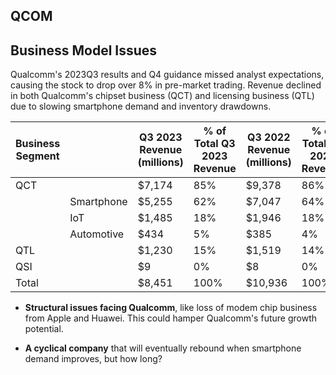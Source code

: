 ## QCOM

## Business Model Issues

Qualcomm's 2023Q3 results and Q4 guidance missed analyst expectations,
causing the stock to drop over 8% in pre-market trading. Revenue
declined in both Qualcomm's chipset business (QCT) and licensing
business (QTL) due to slowing smartphone demand and inventory
drawdowns.

| Business Segment | | Q3 2023 Revenue (millions) | % of Total Q3 2023 Revenue | Q3 2022 Revenue (millions) | % of Total Q3 2022 Revenue | Growth Rate |
|-|-|-|-|-|-|-|
| QCT | | $7,174 | 85% | $9,378 | 86% | -23% |
| | Smartphone | $5,255 | 62% | $7,047 | 64% | -25% |   
| | IoT | $1,485 | 18% | $1,946 | 18% | -24% |
| | Automotive | $434 | 5% | $385 | 4% | 13% |
| QTL | |$1,230 | 15% | $1,519 | 14% | -19% |
| QSI | |$9 | 0% | $8 | 0% | 13% |  
| Total | | $8,451 | 100% | $10,936 | 100% | -23% |



- **Structural issues facing Qualcomm**, like loss of modem chip
    business from Apple and Huawei. This could hamper Qualcomm's
    future growth potential.

- **A cyclical company** that will eventually rebound when smartphone
    demand improves, but how long?
